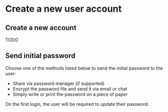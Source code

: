 # Create a new user account

## Create a new account

TODO

## Send initial password

Choose one of the methods listed below to send the initial password to the user:

- Share via password manager (if supported)
- Encrypt the password file and send it via email or chat
- Simply write or print the password on a piece of paper

On the first login, the user will be required to update their password.
